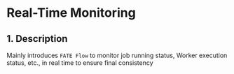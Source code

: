 # Real-Time Monitoring

## 1. Description

Mainly introduces `FATE Flow` to monitor job running status, Worker execution status, etc., in real time to ensure final consistency